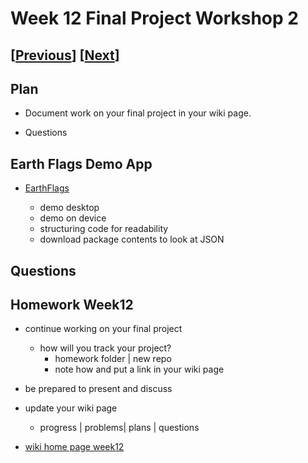 # Week 12 Final Project Workshop 2

## [[Previous](./11_proposal.md)] [[Next](./13_workshop.md)]

## Plan

- Document work on your final project in your wiki page.

- Questions

## Earth Flags Demo App

- [EarthFlags](https://github.com/molab-itp/99-Flag-Flow/tree/main/EarthFlags)

  - demo desktop
  - demo on device
  - structuring code for readability
  - download package contents to look at JSON

## Questions

## Homework Week12

- continue working on your final project
  - how will you track your project?
    - homework folder | new repo
    - note how and put a link in your wiki page
- be prepared to present and discuss
- update your wiki page

  - progress | problems| plans | questions

- [wiki home page week12](https://github.com/molab-itp/content-2025-09/wiki#week-12-homework)

<!-- ### ARGeoTracking demo apps

- [tracking_geographic_locations_in_ar](https://developer.apple.com/documentation/arkit/argeoanchor)

  - Track specific geographic areas of interest and render them in an AR experience
  - [sample code](https://developer.apple.com/documentation/arkit/content_anchors/tracking_geographic_locations_in_ar)
  -

- [ARKit+CoreLocation](https://cocoapods.org/pods/ARCL)

  - Combines the high accuracy of AR with the scale of GPS data
  - [github](https://github.com/ProjectDent/arkit-corelocation)
  -

### Other tech

- ViewControllers

- cocoapods

- xcworkspace -->
